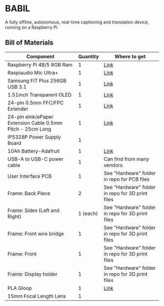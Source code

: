 # BABIL
A fully offline, autonomous, real-time captioning and translation device, running on a Raspberry Pi 
## Bill of Materials
| **Component**                                               | **Quantity** | **Where to get**                                                                   |
|-------------------------------------------------------------|--------------|------------------------------------------------------------------------------------|
| Raspberry Pi 4B/5 8GB Ram                                   | 1            | [Link](https://www.raspberrypi.com/products)                                               |
| Raspiaudio Mic Ultra+                                       | 1            | [Link](https://raspiaudio.com/product/ultra/)                                              |
| Samsung FIT Plus 256GB USB 3.1                              | 1            | [Link](https://www.amazon.com/Samsung-MUF-256AB-AM-Plus-256GB/dp/B07D7Q41PM?th=1)          |
| 1.51inch Transparent OLED                                   | 1            | [Link](https://www.amazon.com/1-51inch-Transparent-OLED-Display-Independent/dp/B0B8MQJKB5) |
| 24-pin 0.5mm FFC/FPC Extender                               | 1            | [Link](https://www.adafruit.com/product/4524)                                              |
| 24-pin eInk/ePaper Extension  Cable 0.5mm Pitch - 25cm Long | 1            | [Link](https://www.adafruit.com/product/4230)                                              |
| IP5328P Power Supply Board                                  | 1            |                                                                                    |
| 10Ah Battery-Adafruit                                       | 1            | [Link](https://www.digikey.com/en/products/detail/adafruit-industries-llc/5035/14625568)  |
| USB-A to USB-C power cable                                  | 1            | Can find from many vendors                                                         |
| User Interface PCB                                          | 1            | See "Hardware" folder in repo for PCB files                                        |
| Frame: Back Piece                                           | 2            | See "Hardware" folder in repo for 3D print files                                   |
| Frame: Sides (Left and Right)                               | 1 (each)     | See "Hardware" folder in repo for 3D print files                                   |
| Frame: Front wire bridge                                    | 1            | See "Hardware" folder in repo for 3D print files                                   |
| Frame: Front                                                | 1            | See "Hardware" folder in repo for 3D print files                                   |
| Frame: Display holder                                       | 1            | See "Hardware" folder in repo for 3D print files                                   |
| PLA Gloop                                                   | 1            | [Link](https://www.3dgloop.com/shop/pla-gloop)                                             |
| 15mm Focal Length Lens                                      | 1            |                                                                                    |